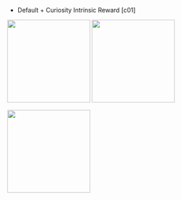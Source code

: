 + Default + Curiosity Intrinsic Reward [c01]

<img src="https://user-images.githubusercontent.com/84086347/145755301-226e4a41-5ca3-4a4a-969a-23b720326b72.png" height="190px" > <img src="https://user-images.githubusercontent.com/84086347/145741971-1f5daf94-d1f5-4b43-95d9-038cd5d5fe92.png" height="190px" >

<img src="https://user-images.githubusercontent.com/84086347/145742270-c9b2e20c-0f69-4b93-8814-40173923eb0a.png" height="190px">
